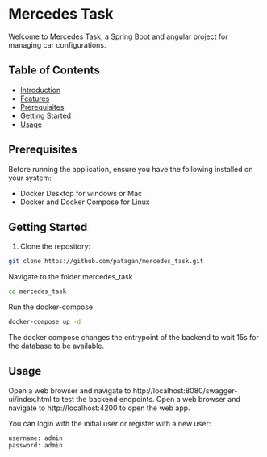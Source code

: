 # Mercedes Task

Welcome to Mercedes Task, a Spring Boot and angular project for managing car configurations.

## Table of Contents
- [Introduction](#introduction)
- [Features](#features)
- [Prerequisites](#prerequisites)
- [Getting Started](#getting-started)
- [Usage](#usage)

## Prerequisites

Before running the application, ensure you have the following installed on your system:

- Docker Desktop for windows or Mac
- Docker and Docker Compose for Linux

## Getting Started

1. Clone the repository:

```bash
git clone https://github.com/patagan/mercedes_task.git
```

Navigate to the folder mercedes_task

```bash
cd mercedes_task
```

Run the docker-compose

```bash
docker-compose up -d
```

The docker compose changes the entrypoint of the backend to wait 15s for the database to be available.

## Usage

Open a web browser and navigate to http://localhost:8080/swagger-ui/index.html to test the backend endpoints.
Open a web browser and navigate to http://localhost:4200 to open the web app.

You can login with the initial user or register with a new user:

```
username: admin 
password: admin
```
